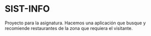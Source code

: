 # SIST-INFO
Proyecto para la asignatura. Hacemos una aplicación que busque y recomiende restaurantes de la zona que requiera el visitante. 
